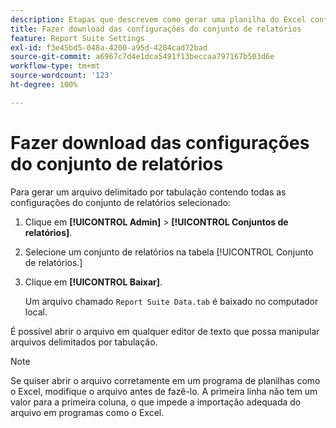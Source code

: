 ```yaml
---
description: Etapas que descrevem como gerar uma planilha do Excel contendo todas as configurações do conjunto de relatórios selecionado.
title: Fazer download das configurações do conjunto de relatórios
feature: Report Suite Settings
exl-id: f3e45bd5-048a-4200-a95d-4284cad72bad
source-git-commit: a6967c7d4e1dca5491f13beccaa797167b503d6e
workflow-type: tm+mt
source-wordcount: '123'
ht-degree: 100%

---
```


# Fazer download das configurações do conjunto de relatórios

Para gerar um arquivo delimitado por tabulação contendo todas as configurações do conjunto de relatórios selecionado:

1. Clique em **[!UICONTROL Admin]** > **[!UICONTROL Conjuntos de relatórios]**.

2. Selecione um conjunto de relatórios na tabela [!UICONTROL Conjunto de relatórios.]

3. Clique em **[!UICONTROL Baixar]**.

   Um arquivo chamado `Report Suite Data.tab` é baixado no computador local.

É possível abrir o arquivo em qualquer editor de texto que possa manipular arquivos delimitados por tabulação.

>[!NOTE]
>
>   Se quiser abrir o arquivo corretamente em um programa de planilhas como o Excel, modifique o arquivo antes de fazê-lo. A primeira linha não tem um valor para a primeira coluna, o que impede a importação adequada do arquivo em programas como o Excel.
